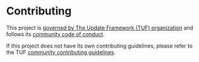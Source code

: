 # Contributing

This project is [governed by The Update Framework (TUF)
organization](theupdateframework/community/GOVERNANCE.md) and follows its
[community code of conduct](theupdateframework/community/CODE_OF_CONDUCT.md).

If this project does not have its own contributing guidelines, please refer to
the TUF [community contributing
guidelines](theupdateframework/community/CONTRIBUTING.md).
